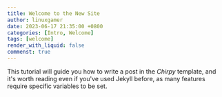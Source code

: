```yaml
---
title: Welcome to the New Site
author: linuxgamer
date: 2023-06-17 21:35:00 +0800
categories: [Intro, Welcome]
tags: [welcome]
render_with_liquid: false
commenst: true
---
```


This tutorial will guide you how to write a post in the _Chirpy_ template, and it's worth reading even if you've used Jekyll before, as many features require specific variables to be set.
